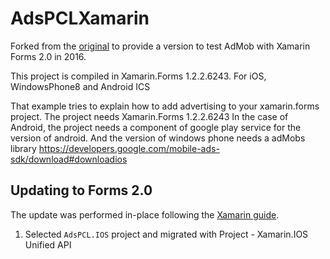 AdsPCLXamarin
=============

Forked from the [original](https://github.com/sharker86/AdsPCLXamarin) to provide a version to test AdMob with Xamarin Forms 2.0 in 2016.

This project is compiled in Xamarin.Forms 1.2.2.6243.
For iOS, WindowsPhone8 and Android ICS

That example tries to explain how to add advertising to your xamarin.forms project.
The project needs Xamarin.Forms 1.2.2.6243
In the case of Android, the project needs a component of google play service for the version of android.
And the version of windows phone needs a adMobs library https://developers.google.com/mobile-ads-sdk/download#downloadios


Updating to Forms 2.0
---------------------

The update was performed in-place following the [Xamarin guide](https://developer.xamarin.com/guides/cross-platform/macios/unified/updating-xamarin-forms-apps/).

1. Selected `AdsPCL.IOS` project and migrated with Project - Xamarin.IOS Unified API